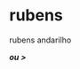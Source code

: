 <h1>rubens</h1>
<p>rubens andarilho</p>
<strong>
<em>
<p style="font-size: 20px,">
<fonte color="purple"></font>
ou<font color=#@Cadeirante123></font>
<uma hora da noite rubens disse para ele mesmo irei andar e ele saiu durante a noite para andar> 
<com o passar do tempo rubens percebeu que andar sem compania era trite e solitario então elem invocou um mamaco/tmp/guest-vbffze/Downloads/imgres.html
>>